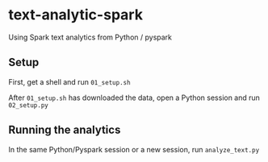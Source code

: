 # text-analytic-spark
Using Spark text analytics from Python / pyspark

## Setup
  First, get a shell and run `01_setup.sh`

  After `01_setup.sh` has downloaded the data, open a Python session and run `02_setup.py`

## Running the analytics

  In the same Python/Pyspark session or a new session, run `analyze_text.py`
